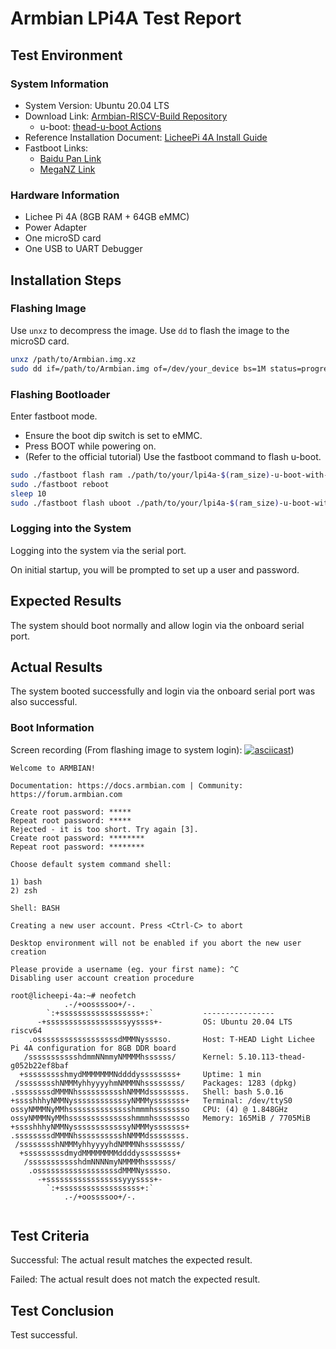 # Armbian LPi4A Test Report

## Test Environment

### System Information

- System Version: Ubuntu 20.04 LTS 
- Download Link: [Armbian-RISCV-Build Repository](https://github.com/chainsx/armbian-riscv-build/tree/main)
    - u-boot: [thead-u-boot Actions](https://github.com/chainsx/thead-u-boot/actions)
- Reference Installation Document: [LicheePi 4A Install Guide](https://github.com/chainsx/armbian-riscv-build/blob/main/doc/licheepi-4a-install-guide.md)
- Fastboot Links:
    - [Baidu Pan Link](https://pan.baidu.com/e/1xH56ZlewB6UOMlke5BrKWQ)
    - [MegaNZ Link](https://mega.nz/folder/phoQlBTZ#cZeQ3qZ__pDvP94PT3_bGA)

### Hardware Information

- Lichee Pi 4A (8GB RAM + 64GB eMMC)
- Power Adapter
- One microSD card
- One USB to UART Debugger

## Installation Steps

### Flashing Image

Use `unxz` to decompress the image.
Use `dd` to flash the image to the microSD card.

```bash
unxz /path/to/Armbian.img.xz
sudo dd if=/path/to/Armbian.img of=/dev/your_device bs=1M status=progress
```

### Flashing Bootloader

Enter fastboot mode.
- Ensure the boot dip switch is set to eMMC.
- Press BOOT while powering on.
- (Refer to the official tutorial) Use the fastboot command to flash u-boot.

```bash
sudo ./fastboot flash ram ./path/to/your/lpi4a-$(ram_size)-u-boot-with-spl.bin
sudo ./fastboot reboot
sleep 10
sudo ./fastboot flash uboot ./path/to/your/lpi4a-$(ram_size)-u-boot-with-spl.bin
```

### Logging into the System

Logging into the system via the serial port.

On initial startup, you will be prompted to set up a user and password.

## Expected Results

The system should boot normally and allow login via the onboard serial port.

## Actual Results

The system booted successfully and login via the onboard serial port was also successful.

### Boot Information

Screen recording (From flashing image to system login):
[![asciicast](https://asciinema.org/a/CPXNwT3yJUG4wHDKdWGucbHm9.svg)](https://asciinema.org/a/CPXNwT3yJUG4wHDKdWGucbHm9))

```log
Welcome to ARMBIAN! 

Documentation: https://docs.armbian.com | Community: https://forum.armbian.com

Create root password: *****
Repeat root password: *****
Rejected - it is too short. Try again [3].
Create root password: ********
Repeat root password: ********

Choose default system command shell:

1) bash
2) zsh

Shell: BASH

Creating a new user account. Press <Ctrl-C> to abort

Desktop environment will not be enabled if you abort the new user creation

Please provide a username (eg. your first name): ^C
Disabling user account creation procedure

root@licheepi-4a:~# neofetch 
            .-/+oossssoo+/-.                                                                                                    
        `:+ssssssssssssssssss+:`           ---------------- 
      -+ssssssssssssssssssyyssss+-         OS: Ubuntu 20.04 LTS riscv64 
    .ossssssssssssssssssdMMMNysssso.       Host: T-HEAD Light Lichee Pi 4A configuration for 8GB DDR board 
   /ssssssssssshdmmNNmmyNMMMMhssssss/      Kernel: 5.10.113-thead-g052b22ef8baf 
  +ssssssssshmydMMMMMMMNddddyssssssss+     Uptime: 1 min 
 /sssssssshNMMMyhhyyyyhmNMMMNhssssssss/    Packages: 1283 (dpkg) 
.ssssssssdMMMNhsssssssssshNMMMdssssssss.   Shell: bash 5.0.16 
+sssshhhyNMMNyssssssssssssyNMMMysssssss+   Terminal: /dev/ttyS0 
ossyNMMMNyMMhsssssssssssssshmmmhssssssso   CPU: (4) @ 1.848GHz 
ossyNMMMNyMMhsssssssssssssshmmmhssssssso   Memory: 165MiB / 7705MiB 
+sssshhhyNMMNyssssssssssssyNMMMysssssss+
.ssssssssdMMMNhsssssssssshNMMMdssssssss.                           
 /sssssssshNMMMyhhyyyyhdNMMMNhssssssss/                            
  +sssssssssdmydMMMMMMMMddddyssssssss+
   /ssssssssssshdmNNNNmyNMMMMhssssss/
    .ossssssssssssssssssdMMMNysssso.
      -+sssssssssssssssssyyyssss+-
        `:+ssssssssssssssssss+:`
            .-/+oossssoo+/-.


```

## Test Criteria

Successful: The actual result matches the expected result.

Failed: The actual result does not match the expected result.

## Test Conclusion

Test successful.

